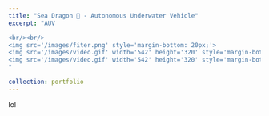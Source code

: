 ```yaml
---
title: "Sea Dragon 🐉 - Autonomous Underwater Vehicle"
excerpt: "AUV

<br/><br/>
<img src='/images/fiter.png' style='margin-bottom: 20px;'>
<img src='/images/video.gif' width='542' height='320' style='margin-bottom: 20px;'>
<img src='/images/video.gif' width='542' height='320' style='margin-bottom: 20px;'>
"

collection: portfolio
---
```


lol